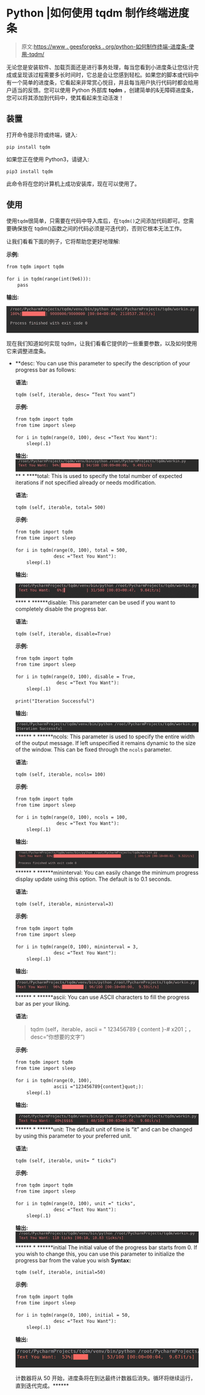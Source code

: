 # Python |如何使用 tqdm 制作终端进度条

> 原文:[https://www . geesforgeks . org/python-如何制作终端-进度条-使用-tqdm/](https://www.geeksforgeeks.org/python-how-to-make-a-terminal-progress-bar-using-tqdm/)

无论您是安装软件、加载页面还是进行事务处理，每当您看到小进度条让您估计完成或呈现该过程需要多长时间时，它总是会让您感到轻松。如果您的脚本或代码中有一个简单的进度条，它看起来非常赏心悦目，并且每当用户执行代码时都会给用户适当的反馈。您可以使用 Python 外部库 **tqdm** ，创建简单的&无障碍进度条，您可以将其添加到代码中，使其看起来生动活泼！

## 装置

打开命令提示符或终端，键入:

```
pip install tqdm
```

如果您正在使用 Python3，请键入:

```
pip3 install tqdm
```

此命令将在您的计算机上成功安装库，现在可以使用了。

## 使用

使用`tqdm`很简单，只需要在代码中导入库后，在`tqdm()`之间添加代码即可。您需要确保放在 tqdm()函数之间的代码必须是可迭代的，否则它根本无法工作。

让我们看看下面的例子，它将帮助您更好地理解:

**示例:**

```
from tqdm import tqdm

for i in tqdm(range(int(9e6))):
    pass
```

**输出:**

![python-tqdm](img/094cbc321eb651044ec1a92d79974d09.png)

现在我们知道如何实现 tqdm，让我们看看它提供的一些重要参数，以及如何使用它来调整进度条。

*   **desc: You can use this parameter to specify the description of your progress bar as follows:

    **语法:**

    ```
    tqdm (self, iterable, desc= “Text You want”)
    ```

    **示例:**

    ```
    from tqdm import tqdm
    from time import sleep

    for i in tqdm(range(0, 100), desc ="Text You Want"):
        sleep(.1)
    ```

    **输出:**
    ![python-tqdm](img/91b1bbf8791252bb63ae8aa3af7eb207.png)** *   ****total: This is used to specify the total number of expected iterations if not specified already or needs modification.

    **语法:**

    ```
    tqdm (self, iterable, total= 500)
    ```

    **示例:**

    ```
    from tqdm import tqdm
    from time import sleep

    for i in tqdm(range(0, 100), total = 500,
                  desc ="Text You Want"):
        sleep(.1)
    ```

    **输出:**

    ![python-tqdm](img/6eaa73647b230c9e8d9c71360f82965b.png)**** *   ******disable: This parameter can be used if you want to completely disable the progress bar.

    **语法:**

    ```
    tqdm (self, iterable, disable=True)
    ```

    **示例:**

    ```
    from tqdm import tqdm
    from time import sleep

    for i in tqdm(range(0, 100), disable = True,
                   desc ="Text You Want"):
        sleep(.1)

    print("Iteration Successful")
    ```

    **输出:**

    ![python-tqdm](img/f40ad79f6be1461e5936267cf9a3204c.png)****** *   ******ncols: This parameter is used to specify the entire width of the output message. If left unspecified it remains dynamic to the size of the window. This can be fixed through the `ncols` parameter.

    **语法:**

    ```
    tqdm (self, iterable, ncols= 100)
    ```

    **示例:**

    ```
    from tqdm import tqdm
    from time import sleep

    for i in tqdm(range(0, 100), ncols = 100,
                   desc ="Text You Want"):
        sleep(.1)
    ```

    **输出:**

    ![python-tqdm](img/efa5fd0244a8680cb1bb265ce24e6d20.png)****** *   ******mininterval: You can easily change the minimum progress display update using this option. The default is to 0.1 seconds.

    **语法:**

    ```
    tqdm (self, iterable, mininterval=3)
    ```

    **示例:**

    ```
    from tqdm import tqdm
    from time import sleep

    for i in tqdm(range(0, 100), mininterval = 3, 
                  desc ="Text You Want"):
        sleep(.1)
    ```

    **输出:**

    ![python-tqdm](img/86794cc6c7da851a60a4b64dda98576f.png)****** *   ******ascii: You can use ASCII characters to fill the progress bar as per your liking.

    **语法:**

    > tqdm (self，iterable，ascii = " 123456789 { content }-# x201；，desc=“你想要的文字”)

    **示例:**

    ```
    from tqdm import tqdm
    from time import sleep

    for i in tqdm(range(0, 100), 
                  ascii ="123456789{content}quot;):
        sleep(.1)
    ```

    **输出:**

    ![](img/d89cec1538ce1689f3dc00e145930ca4.png)****** *   ******unit: The default unit of time is “it” and can be changed by using this parameter to your preferred unit.

    **语法:**

    ```
    tqdm (self, iterable, unit= “ ticks”)
    ```

    **示例:**

    ```
    from tqdm import tqdm
    from time import sleep

    for i in tqdm(range(0, 100), unit =" ticks", 
                  desc ="Text You Want"):
        sleep(.1)
    ```

    **输出:**
    ![python-tqdm](img/4c55445cfd17410ce0cda02cce396281.png)****** *   ******initial
    The initial value of the progress bar starts from 0\. If you wish to change this, you can use this parameter to initialize the progress bar from the value you wish
    **Syntax:**

    ```
    tqdm (self, iterable, initial=50)
    ```

    **示例:**

    ```
    from tqdm import tqdm
    from time import sleep

    for i in tqdm(range(0, 100), initial = 50, 
                  desc ="Text You Want"):
        sleep(.1)
    ```

    **输出:**

    ![python-tqdm](img/539b9ecf647d83bc9b979b69f8f8c70e.png)

    计数器将从 50 开始，进度条将在到达最终计数器后消失。循环将继续运行，直到迭代完成。******
